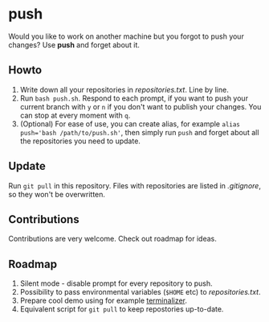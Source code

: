 # push

Would you like to work on another machine but you forgot to push your changes? Use **push** and forget about it.

## Howto

 1. Write down all your repositories in *repositories.txt*. Line by line.
 2. Run `bash push.sh`. Respond to each prompt, if you want to push your current branch with `y` or `n` if you don't want to publish your changes. You can stop at every moment with `q`.
 3. (Optional) For ease of use, you can create alias, for example `alias push='bash /path/to/push.sh'`, then simply run `push` and forget about all the repositories you need to update.
 
 ## Update
 
 Run `git pull` in this repository. Files with repositories are listed in *.gitignore*, so they won't be overwritten.
 
 ## Contributions
 
 Contributions are very welcome. Check out roadmap for ideas.
 
 ## Roadmap
 
  1. Silent mode - disable prompt for every repository to push.
  2. Possibility to pass environmental variables (`$HOME` etc) to *repositories.txt*.
  3. Prepare cool demo using for example [terminalizer](https://github.com/faressoft/terminalizer).
  4. Equivalent script for `git pull` to keep repostories up-to-date.
